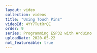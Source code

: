 ```yaml
---
layout: video
collection: videos
title: "Using Touch Pins"
videoId: 4YY7TutRrQE
order: 9
series: Programming ESP32 with Arduino
uploadDate: 2020-05-22
not_featureable: true
---
```



